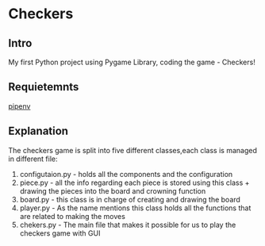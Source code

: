 
# Checkers
## Intro 
My first Python project using Pygame Library, coding the game - Checkers!

## Requietemnts 

<a href="https://pypi.org/project/pipenv/" target="_blank">pipenv</a>

## Explanation  

The checkers game is split into five different classes,each class is managed in different file:
  1. configutaion.py - holds all the components and the configuration
  2. piece.py - all the info regarding each piece is stored using this class + drawing the pieces into the board and crowning     function
  3. board.py - this class is in charge of creating and drawing the board
  4. player.py - As the name mentions this class holds all the functions that are related to making the moves
  5. chekers.py - The main file that makes it possible for us to play the checkers game with GUI
       
